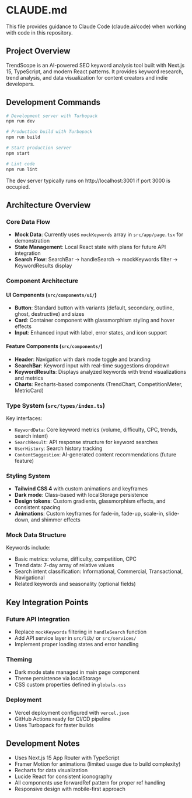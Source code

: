 # CLAUDE.md

This file provides guidance to Claude Code (claude.ai/code) when working with code in this repository.

## Project Overview

TrendScope is an AI-powered SEO keyword analysis tool built with Next.js 15, TypeScript, and modern React patterns. It provides keyword research, trend analysis, and data visualization for content creators and indie developers.

## Development Commands

```bash
# Development server with Turbopack
npm run dev

# Production build with Turbopack
npm run build

# Start production server
npm start

# Lint code
npm run lint
```

The dev server typically runs on http://localhost:3001 if port 3000 is occupied.

## Architecture Overview

### Core Data Flow
- **Mock Data**: Currently uses `mockKeywords` array in `src/app/page.tsx` for demonstration
- **State Management**: Local React state with plans for future API integration
- **Search Flow**: SearchBar → handleSearch → mockKeywords filter → KeywordResults display

### Component Architecture

#### UI Components (`src/components/ui/`)
- **Button**: Standard button with variants (default, secondary, outline, ghost, destructive) and sizes
- **Card**: Container component with glassmorphism styling and hover effects
- **Input**: Enhanced input with label, error states, and icon support

#### Feature Components (`src/components/`)
- **Header**: Navigation with dark mode toggle and branding
- **SearchBar**: Keyword input with real-time suggestions dropdown
- **KeywordResults**: Displays analyzed keywords with trend visualizations and metrics
- **Charts**: Recharts-based components (TrendChart, CompetitionMeter, MetricCard)

### Type System (`src/types/index.ts`)

Key interfaces:
- `KeywordData`: Core keyword metrics (volume, difficulty, CPC, trends, search intent)
- `SearchResult`: API response structure for keyword searches
- `UserHistory`: Search history tracking
- `ContentSuggestion`: AI-generated content recommendations (future feature)

### Styling System

- **Tailwind CSS 4** with custom animations and keyframes
- **Dark mode**: Class-based with localStorage persistence
- **Design tokens**: Custom gradients, glassmorphism effects, and consistent spacing
- **Animations**: Custom keyframes for fade-in, fade-up, scale-in, slide-down, and shimmer effects

### Mock Data Structure

Keywords include:
- Basic metrics: volume, difficulty, competition, CPC
- Trend data: 7-day array of relative values
- Search intent classification: Informational, Commercial, Transactional, Navigational
- Related keywords and seasonality (optional fields)

## Key Integration Points

### Future API Integration
- Replace `mockKeywords` filtering in `handleSearch` function
- Add API service layer in `src/lib/` or `src/services/`
- Implement proper loading states and error handling

### Theming
- Dark mode state managed in main page component
- Theme persistence via localStorage
- CSS custom properties defined in `globals.css`

### Deployment
- Vercel deployment configured with `vercel.json`
- GitHub Actions ready for CI/CD pipeline
- Uses Turbopack for faster builds

## Development Notes

- Uses Next.js 15 App Router with TypeScript
- Framer Motion for animations (limited usage due to build complexity)
- Recharts for data visualization
- Lucide React for consistent iconography
- All components use forwardRef pattern for proper ref handling
- Responsive design with mobile-first approach